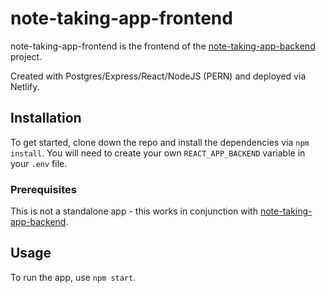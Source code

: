 # note-taking-app-frontend


note-taking-app-frontend is the frontend of the [note-taking-app-backend](https://github.com/rpruazol/note-taking-app-backend) project.  

Created with Postgres/Express/React/NodeJS (PERN) and deployed via Netlify.
 

## Installation

To get started, clone down the repo and install the dependencies via `npm install`.  You will need to create your own `REACT_APP_BACKEND` variable in your `.env` file.


### Prerequisites

This is not a standalone app - this works in conjunction with [note-taking-app-backend](https://github.com/rpruazol/note-taking-app-backend).

## Usage

To run the app, use `npm start`.